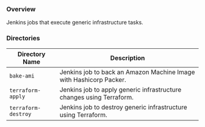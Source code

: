 ### Overview

Jenkins jobs that execute generic infrastructure tasks.

### Directories

| Directory Name                     | Description                                                                      |
|------------------------------------|----------------------------------------------------------------------------------|
| `bake-ami`                         | Jenkins job to back an Amazon Machine Image with Hashicorp Packer.               |
| `terraform-apply`                  | Jenkins job to apply generic infrastructure changes using Terraform.             |
| `terraform-destroy`                | Jenkins job to destroy generic infrastructure using Terraform.                   |